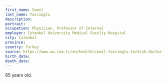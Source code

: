 ```yaml
---
first_name: Cemil
last_name: Tascioglu
description: 
portrait: 
occupation: Physician, Professor of Internal
employer: Istanbul University Medical Faculty Hospital
city: İstanbul
province: 
country: Turkey
source: https://www.aa.com.tr/en/health/cemil-tascioglu-turkish-doctor-claimed-by-covid-19/1789552
birth_date: 
death_date: 
---
```


65 years old.